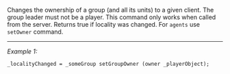 Changes the ownership of a group (and all its units) to a given client. The group leader must not be a player. This command only works when called from the server. Returns true if locality was changed. For `agents` use `setOwner` command.


---
*Example 1:*
```sqf
_localityChanged = _someGroup setGroupOwner (owner _playerObject);
```